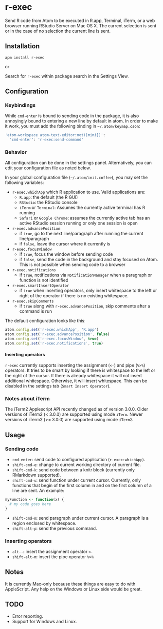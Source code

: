 # r-exec

Send R code from Atom to be executed in R.app, Terminal, iTerm, or a web browser running RStudio Server on Mac OS X.  The current selection is sent or in the case of no selection the current line is sent.

## Installation

`apm install r-exec`

or

Search for `r-exec` within package search in the Settings View.

## Configuration

### Keybindings

While `cmd-enter` is bound to sending code in the package, it is also annoyingly bound to entering a new line by default in atom.
In order to make it work, you must add the following binding in `~/.atom/keymap.cson`:

```javascript
'atom-workspace atom-text-editor:not([mini])':
  'cmd-enter': 'r-exec:send-command'
```

### Behavior

All configuration can be done in the settings panel. Alternatively, you can edit your configuration file as noted below.

In your global configuration file (`~/.atom/init.coffee`), you may set the following variables:

- `r-exec.whichApp` which R application to use. Valid applications are:
  - `R.app`: the default (the R GUI)
  - `RStudio`: the RStudio console
  - `iTerm` or `Terminal`: Assumes the currently active terminal has R running
  - `Safari` or `Google Chrome`: assumes the currently active tab has an active RStudio session running or only one session is open
- `r-exec.advancePosition`
  - if `true`, go to the next line/paragraph after running the current line/paragraph
  - if `false`, leave the cursor where it currently is
- `r-exec.focusWindow`
  - if `true`, focus the window before sending code
  - if `false`, send the code in the background and stay focused on Atom. This is not possible when sending code to a browser
- `r-exec.notifications`
  - if `true`, notifications via `NotificationManager` when a paragraph or function is not identified
- `r-exec.smartInsertOperator`
  - if `true` when inserting operators, only insert whitespace to the left or right of the operator if there is no existing whitespace.
- `r-exec.skipComments`
  - if `true` along with `r-exec.advancePosition`, skip comments after a command is run

The default configuration looks like this:

```javascript
atom.config.set('r-exec.whichApp', 'R.app')
atom.config.set('r-exec.advancePosition', false)
atom.config.set('r-exec.focusWindow', true)
atom.config.set('r-exec.notifications', true)
```

#### Inserting operators

`r-exec` currently supports inserting the assignment (`<-`) and pipe (`%>%`) operators.
It tries to be smart by looking if there is whitespace to the left or the right of the cursor.
If there is already whitespace it will not insert additional whitespace.
Otherwise, it will insert whitespace.
This can be disabled in the settings tab (`Smart Insert Operator`).

### Notes about iTerm

The iTerm2 Applescript API recently changed as of version 3.0.0.
Older versions of iTerm2 (< 3.0.0) are supported using mode `iTerm`.
Newer versions of iTerm2 (>= 3.0.0) are supported using mode `iTerm2`.

## Usage

### Sending code

- `cmd-enter`: send code to configured application (`r-exec:whichApp`).
- `shift-cmd-e`: change to current working directory of current file.
- `shift-cmd-k`: send code between a knitr block (currently only RMarkdown supported).
- `shift-cmd-u`: send function under current cursor. Currently, only functions that begin of the first column in and on the first column of a line are sent. An example:
```r
myFunction <- function(x) {
  # my code goes here
}
```
- `shift-cmd-m`: send paragraph under current cursor. A paragraph is a region enclosed by whitespace.
- `shift-alt-p`: send the previous command.

### Inserting operators

- `alt--`: insert the assignment operator ` <- `
- `shift-alt-m`: insert the pipe operator ` %>% `

## Notes

It is currently Mac-only because these things are easy to do with AppleScript.  Any help on the Windows or Linux side would be great.

## TODO

- Error reporting.
- Support for Windows and Linux.
